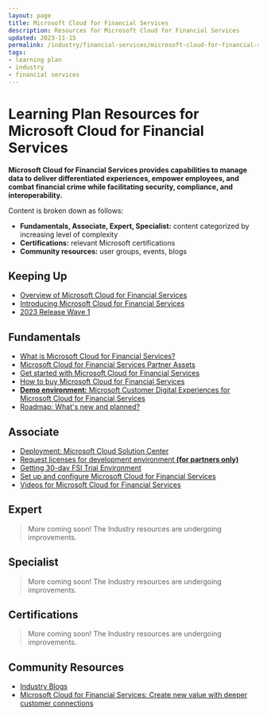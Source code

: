 ```yaml
---
layout: page
title: Microsoft Cloud for Financial Services
description: Resources for Microsoft Cloud for Financial Services
updated: 2023-11-15
permalink: /industry/financial-services/microsoft-cloud-for-financial-services
tags:
- learning plan
- industry
- financial services
---
```


# Learning Plan Resources for Microsoft Cloud for Financial Services

**Microsoft Cloud for Financial Services provides capabilities to manage data to deliver differentiated experiences, empower employees, and combat financial crime while facilitating security, compliance, and interoperability.**

Content is broken down as follows:

* **Fundamentals, Associate, Expert, Specialist:** content categorized by increasing level of complexity
* **Certifications:** relevant Microsoft certifications
* **Community resources:** user groups, events, blogs

## Keeping Up

* [Overview of Microsoft Cloud for Financial Services](https://aka.ms/FinancialServices)
* [Introducing Microsoft Cloud for Financial Services](https://www.youtube.com/watch?v=xByz3P6FlMQ)
* [2023 Release Wave 1](https://learn.microsoft.com/en-us/industry/release-plan/2023wave1/cloud-financial-services/)

## Fundamentals

* [What is Microsoft Cloud for Financial Services?](https://learn.microsoft.com/en-us/industry/financial-services/overview)
* [Microsoft Cloud for Financial Services Partner Assets](https://partner.microsoft.com/en-us/asset/collection/microsoft-cloud-for-financial-services-partner-assets#/)
* [Get started with Microsoft Cloud for Financial Services](https://docs.microsoft.com/en-us/learn/paths/financial-services-in-a-day/)
* [How to buy Microsoft Cloud for Financial Services](https://learn.microsoft.com/en-us/industry/financial-services/buy)
* [**Demo environment:** Microsoft Customer Digital Experiences for Microsoft Cloud for Financial Services](https://cdx.transform.microsoft.com/experience-detail/c3325ad2-0746-4ee1-8df3-37d2eeb07141)
* [Roadmap: What's new and planned?](https://docs.microsoft.com/en-us/dynamics365-release-plan/2022wave1/industry-clouds/financial-services/planned-features)

## Associate

* [Deployment: Microsoft Cloud Solution Center](https://solutions.microsoft.com/Microsoft%20Cloud%20for%20Financial%20Services)
* [Request licenses for development environment **(for partners only)**](https://experience.dynamics.com/requestlicense/)
* [Getting 30-day FSI Trial Environment](https://docs.microsoft.com/en-us/learn/modules/training-environment-preparation/)
* [Set up and configure Microsoft Cloud for Financial Services](https://learn.microsoft.com/en-us/industry/financial-services/configure-cloud-for-financial-services)
* [Videos for Microsoft Cloud for Financial Services](https://learn.microsoft.com/en-us/industry/financial-services/training-videos)


## Expert

> More coming soon! The Industry resources are undergoing improvements.

## Specialist

> More coming soon! The Industry resources are undergoing improvements.

## Certifications

> More coming soon! The Industry resources are undergoing improvements.

## Community Resources

* [Industry Blogs](https://cloudblogs.microsoft.com/industry-blog/financial-services/)
* [Microsoft Cloud for Financial Services: Create new value with deeper customer connections](https://cloudblogs.microsoft.com/industry-blog/financial-services/2022/10/26/microsoft-cloud-for-financial-services-create-new-value-with-deeper-customer-connections/)